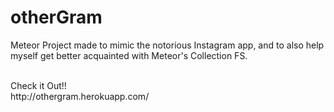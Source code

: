 # otherGram
Meteor Project made to mimic the notorious Instagram app, and to also help myself get better acquainted with Meteor's Collection FS.

<br/>
Check it Out!! <br/>
http://othergram.herokuapp.com/


